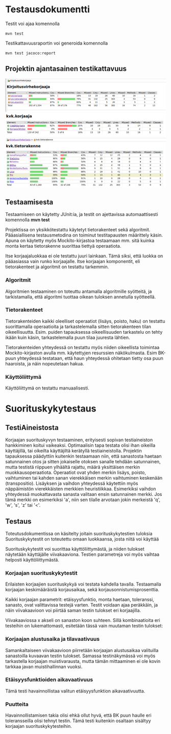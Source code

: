 # Testausdokumentti

Testit voi ajaa komennolla
```
mvn test
```

Testikattavuusraportin voi generoida komennolla

```
mvn test jacoco:report
```

## Projektin ajantasainen testikattavuus
![Testikattavuus](https://github.com/LauriTahvanainen/Kirjoitusvirhekorjaaja/blob/master/dokumentaatio/testikattavuus1.png)
![Testikattavuus](https://github.com/LauriTahvanainen/Kirjoitusvirhekorjaaja/blob/master/dokumentaatio/testikattavuus2.png)
![Testikattavuus](https://github.com/LauriTahvanainen/Kirjoitusvirhekorjaaja/blob/master/dokumentaatio/testikattavuus3.png)


## Testaamisesta
Testaamiseen on käytetty JUnit:ia, ja testit on ajettavissa automaattisesti komennolla **mvn test**

Projektissa on yksikkötestattu käytetyt tietorakenteet sekä algoritmit. Pääasiallisena testausmetodina on toiminut testitapausten määrittely käsin. Apuna on käytetty myös Mockito-kirjastoa testaamaan mm. sitä kuinka monta kertaa tietorakenne suorittaa tiettyä operaatiota. 

Itse korjaajaluokkaa ei ole testattu juuri lainkaan. Tämä siksi, että luokka on pääasiassa vain runko korjaajalle. Itse korjaajan komponentit, eli tietorakenteet ja algoritmit on testattu tarkemmin.

### Algoritmit
Algoritmien testaaminen on toteuttu antamalla algoritmille syötteitä, ja tarkistamalla, että algoritmi tuottaa oikean tuloksen annetulla syötteellä.

### Tietorakenteet
Tietorakenteiden kaikki oleelliset operaatiot (lisäys, poisto, haku) on testattu suorittamalla operaatioita ja tarkastelemalla sitten tietorakenteen tilan oikeellisuutta. Esim. puiden tapauksessa oikeellisuuden tarkastelu on tehty ikään kuin käsin, tarkastelemalla puun tilaa juuresta lähtien.

Tietorakenteiden yhteydessä on testattu myös niiden oikeellista toimintaa Mockito-kirjaston avulla mm. käytettyjen resurssien näkökulmasta. Esim BK-puun yhteydessä testataan, että haun yhteydessä ohitetaan tietty osa puun haaroista, ja näin nopeutetaan hakua.

### Käyttöliittymä
Käyttöliittymä on testattu manuaalisesti.

# Suorituskykytestaus

## TestiAineistosta
Korjaajan suorituskyvyn testaaminen, erityisesti sopivan testiaineiston hankkiminen koitui vaikeaksi. Optimaalisin tapa testata olisi ihan oikeilla käyttäjillä, tai oikeilta käyttäjiltä kerätyllä testiaineistolla. Projektin tapauksessa päädyttiin kuitenkin testaamaan niin, että sanastosta haetaan satunnainen otos ja sitten jokaiselle otoksen sanalle tehdään satunnainen, mutta testistä riippuen ylhäältä rajattu, määrä yksittäisen merkin muokkausoperaatiota. Operaatiot ovat yhden merkin lisäys, poisto, vaihtuminen tai kahden sanan vierekkäisen merkin vaihtuminen keskenään (transpositio). Lisäyksen ja vaihdon yhteydessä käytettiin myös näppäimistön vierekkäisten merkkien heuristiikkaa. Esimerkiksi vaihdon yhteydessä muokattavasta sanasta valitaan ensin satunnainen merkki. Jos tämä merkki on esimerkiksi 'a', niin sen tilalle arvotaan jokin merkeistä 'q', 'w', 's', 'z' tai '<'.

## Testaus
Toteutusdokumentissa on käsitelty joitain suorituskykytestien tuloksia
Suorituskykytestit on toteutettu omaan luokkaansa, josta niitä voi käyttää

Suorituskykytestit voi suorittaa käyttöliittymästä, ja niiden tulokset näytetään käyttäjälle viivakaaviona. Testien parametreja voi myös vaihtaa helposti käyttöliittymästä.

### Korjaajan suorituskykytestit
Erilaisten korjaajien suorituskykyä voi testata kahdella tavalla. Testaamalla korjaajan keskimääräistä korjausaikaa, sekä korjausonnistumisprosenttia.

Kaikki korjaajan parametrit: etäisyysfunktio, monta haetaan, toleranssi, sanasto, ovat valittavissa testejä varten. Testit voidaan ajaa peräkkäin, ja näin viivakaavioon voi piirtää saman testin tulokset eri korjaajilla.

Viivakaaviossa x akseli on sanaston koon suhteen. Sillä kombinaatioita eri testeihin on lukemattomasti, esitetään tässä vain muutaman testin tulokset:

### Korjaajan alustusaika ja tilavaativuus
Samankaltaiseen viivakaavioon piirretään korjaajan alustusaikaa valituilla sanastoilla kuvaavan testin tulokset. Samassa testinäkymässä voi myös tarkastella korjaajan muistivarausta, mutta tämän mittaaminen ei ole kovin tarkkaa javan muistihallinnan vuoksi.

### Etäisyysfunktioiden aikavaativuus
Tämä testi havainnollistaa valitun etäisyysfunktion aikavaativuutta.

### Puutteita
Havainnollistamisen takia olisi ehkä ollut hyvä, että BK puun haulle eri toleransseilla olisi tehnyt testin. Tämä testi kuitenkin osaltaan sisältyy korjaajan suorituskykytesteihin.
